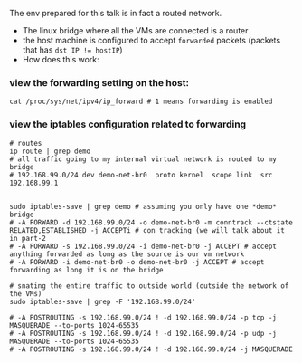 The env prepared for this talk is in fact a routed network.

- The linux bridge where all the VMs are connected is a router
- the host machine is configured to accept `forwarded` packets (packets that has `dst IP != hostIP`)
- How does this work:

### view the forwarding setting on the host:

```
cat /proc/sys/net/ipv4/ip_forward # 1 means forwarding is enabled
```

### view the iptables configuration related to forwarding


```
# routes
ip route | grep demo
# all traffic going to my internal virtual network is routed to my bridge
# 192.168.99.0/24 dev demo-net-br0  proto kernel  scope link  src 192.168.99.1


sudo iptables-save | grep demo # assuming you only have one *demo* bridge
# -A FORWARD -d 192.168.99.0/24 -o demo-net-br0 -m conntrack --ctstate RELATED,ESTABLISHED -j ACCEPTi # con tracking (we will talk about it in part-2
# -A FORWARD -s 192.168.99.0/24 -i demo-net-br0 -j ACCEPT # accept anything forwarded as long as the source is our vm network
# -A FORWARD -i demo-net-br0 -o demo-net-br0 -j ACCEPT # accept forwarding as long it is on the bridge

# snating the entire traffic to outside world (outside the network of the VMs)
sudo iptables-save | grep -F '192.168.99.0/24'

# -A POSTROUTING -s 192.168.99.0/24 ! -d 192.168.99.0/24 -p tcp -j MASQUERADE --to-ports 1024-65535
# -A POSTROUTING -s 192.168.99.0/24 ! -d 192.168.99.0/24 -p udp -j MASQUERADE --to-ports 1024-65535
# -A POSTROUTING -s 192.168.99.0/24 ! -d 192.168.99.0/24 -j MASQUERADE
```

 
